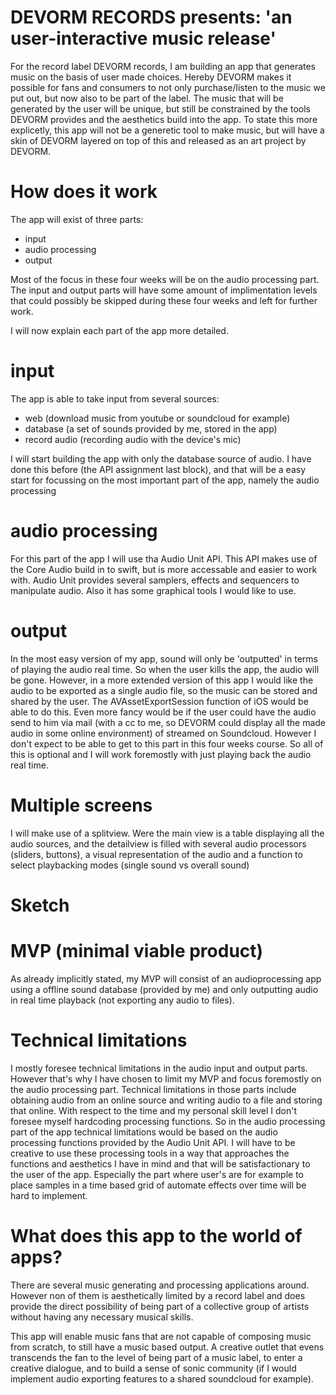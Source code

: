 # DEVORM RECORDS presents: 'an user-interactive music release'

For the record label DEVORM records, I am building an app that generates music on the basis of user made choices. 
Hereby DEVORM makes it possible for fans and consumers to not only purchase/listen to the music we put out, but now also to be part of the label. 
The music that will be generated by the user will be unique, but still be constrained by the tools DEVORM provides and the aesthetics build into the app.
To state this more explicetly, this app will not be a generetic tool to make music, but will have a skin of DEVORM layered on top of this and released as an art project by DEVORM.

# How does it work

The app will exist of three parts:
 - input
 - audio processing
 - output

Most of the focus in these four weeks will be on the audio processing part. The input and output parts will have some amount of implimentation levels that could possibly be skipped during these four weeks and left for further work.

I will now explain each part of the app more detailed.

# input

The app is able to take input from several sources:
 - web (download music from youtube or soundcloud for example)
 - database (a set of sounds provided by me, stored in the app)
 - record audio (recording audio with the device's mic)

I will start building the app with only the database source of audio. I have done this before (the API assignment last block), and that will be a easy start for focussing on the most important part of the app, namely the audio processing

# audio processing

For this part of the app I will use tha Audio Unit API. This API makes use of the Core Audio build in to swift, but is more accessable and easier to work with. Audio Unit provides several samplers, effects and sequencers to manipulate audio. Also it has some graphical tools I would like to use. 

# output

In the most easy version of my app, sound will only be 'outputted' in terms of playing the audio real time. So when the user kills the app, the audio will be gone. However, in a more extended version of this app I would like the audio to be exported as a single audio file, so the music can be stored and shared by the user. The AVAssetExportSession function of iOS would be able to do this. Even more fancy would be if the user could have the audio send to him via mail (with a cc to me, so DEVORM could display all the made audio in some online environment) of streamed on Soundcloud. 
However I don't expect to be able to get to this part in this four weeks course. So all of this is optional and I will work foremostly with just playing back the audio real time.

# Multiple screens

I will make use of a splitview. Were the main view is a table displaying all the audio sources, and the detailview is filled with several audio processors (sliders, buttons), a visual representation of the audio and a function to select playbacking modes (single sound vs overall sound)

# Sketch

# MVP (minimal viable product)

As already implicitly stated, my MVP will consist of an audioprocessing app using a offline sound database (provided by me) and only outputting audio in real time playback (not exporting any audio to files).

# Technical limitations

I mostly foresee technical limitations in the audio input and output parts. However that's why I have chosen to limit my MVP and focus foremostly on the audio processing part. Technical limitations in those parts include obtaining audio from an online source and writing audio to a file and storing that online. 
With respect to the time and my personal skill level I don't foresee myself hardcoding processing functions. So in the audio processing part of the app technical limitations would be based on the audio processing functions provided by the Audio Unit API. I will have to be creative to use these processing tools in a way that approaches the functions and aesthetics I have in mind and that will be satisfactionary to the user of the app.
Especially the part where user's are for example to place samples in a time based grid of automate effects over time will be hard to implement.

# What does this app to the world of apps?

There are several music generating and processing applications around. However non of them is aesthetically limited by a record label and does provide the direct possibility of being part of a collective group of artists without having any necessary musical skills.

This app will enable music fans that are not capable of composing music from scratch, to still have a music based output. A creative outlet that evens transcends the fan to the level of being part of a music label, to enter a creative dialogue, and to build a sense of sonic community (if I would implement audio exporting features to a shared soundcloud for example). 